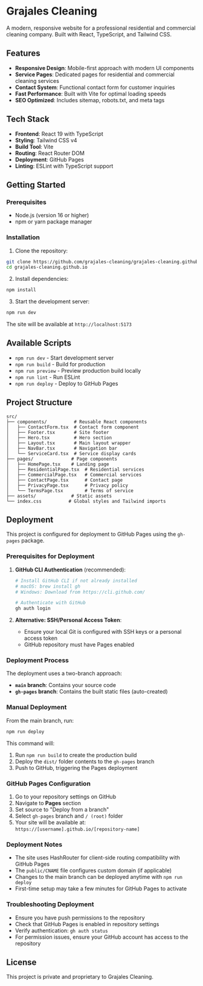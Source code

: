 # Grajales Cleaning

A modern, responsive website for a professional residential and commercial cleaning company. Built with React, TypeScript, and Tailwind CSS.

## Features

- **Responsive Design**: Mobile-first approach with modern UI components
- **Service Pages**: Dedicated pages for residential and commercial cleaning services
- **Contact System**: Functional contact form for customer inquiries
- **Fast Performance**: Built with Vite for optimal loading speeds
- **SEO Optimized**: Includes sitemap, robots.txt, and meta tags

## Tech Stack

- **Frontend**: React 19 with TypeScript
- **Styling**: Tailwind CSS v4
- **Build Tool**: Vite
- **Routing**: React Router DOM
- **Deployment**: GitHub Pages
- **Linting**: ESLint with TypeScript support

## Getting Started

### Prerequisites

- Node.js (version 16 or higher)
- npm or yarn package manager

### Installation

1. Clone the repository:
```bash
git clone https://github.com/grajales-cleaning/grajales-cleaning.github.io.git
cd grajales-cleaning.github.io
```

2. Install dependencies:
```bash
npm install
```

3. Start the development server:
```bash
npm run dev
```

The site will be available at `http://localhost:5173`

## Available Scripts

- `npm run dev` - Start development server
- `npm run build` - Build for production
- `npm run preview` - Preview production build locally
- `npm run lint` - Run ESLint
- `npm run deploy` - Deploy to GitHub Pages

## Project Structure

```
src/
├── components/          # Reusable React components
│   ├── ContactForm.tsx  # Contact form component
│   ├── Footer.tsx       # Site footer
│   ├── Hero.tsx         # Hero section
│   ├── Layout.tsx       # Main layout wrapper
│   ├── NavBar.tsx       # Navigation bar
│   └── ServiceCard.tsx  # Service display cards
├── pages/              # Page components
│   ├── HomePage.tsx    # Landing page
│   ├── ResidentialPage.tsx  # Residential services
│   ├── CommercialPage.tsx   # Commercial services
│   ├── ContactPage.tsx      # Contact page
│   ├── PrivacyPage.tsx      # Privacy policy
│   └── TermsPage.tsx        # Terms of service
├── assets/             # Static assets
└── index.css          # Global styles and Tailwind imports
```

## Deployment

This project is configured for deployment to GitHub Pages using the `gh-pages` package.

### Prerequisites for Deployment

1. **GitHub CLI Authentication** (recommended):
   ```bash
   # Install GitHub CLI if not already installed
   # macOS: brew install gh
   # Windows: Download from https://cli.github.com/
   
   # Authenticate with GitHub
   gh auth login
   ```

2. **Alternative: SSH/Personal Access Token**:
   - Ensure your local Git is configured with SSH keys or a personal access token
   - GitHub repository must have Pages enabled

### Deployment Process

The deployment uses a two-branch approach:
- **`main` branch**: Contains your source code
- **`gh-pages` branch**: Contains the built static files (auto-created)

### Manual Deployment

From the main branch, run:

```bash
npm run deploy
```

This command will:
1. Run `npm run build` to create the production build
2. Deploy the `dist/` folder contents to the `gh-pages` branch
3. Push to GitHub, triggering the Pages deployment

### GitHub Pages Configuration

1. Go to your repository settings on GitHub
2. Navigate to **Pages** section
3. Set source to "Deploy from a branch"
4. Select `gh-pages` branch and `/ (root)` folder
5. Your site will be available at: `https://[username].github.io/[repository-name]`

### Deployment Notes

- The site uses HashRouter for client-side routing compatibility with GitHub Pages
- The `public/CNAME` file configures custom domain (if applicable)
- Changes to the main branch can be deployed anytime with `npm run deploy`
- First-time setup may take a few minutes for GitHub Pages to activate

### Troubleshooting Deployment

- Ensure you have push permissions to the repository
- Check that GitHub Pages is enabled in repository settings
- Verify authentication: `gh auth status`
- For permission issues, ensure your GitHub account has access to the repository

## License

This project is private and proprietary to Grajales Cleaning.
